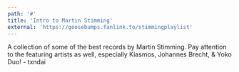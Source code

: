 ```yaml
---
path: '#'
title: 'Intro to Martin Stimming'
external: 'https://goosebumps.fanlink.to/stimmingplaylist'
---
```

A collection of some of the best records by Martin Stimming. Pay attention to the featuring artists as well, especially Kiasmos, Johannes Brecht, & Yoko Duo! - txndai